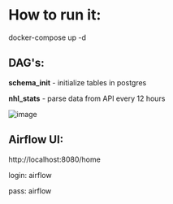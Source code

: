 
# How to run it:
docker-compose up -d


## DAG's:

**schema_init** - initialize tables in postgres 

**nhl_stats** - parse data from API every 12 hours

![image](https://github.com/kir-de/Aero/assets/143337038/b959c1bf-d615-41c9-adcc-e08960bcddaf)


## Airflow UI:
http://localhost:8080/home

  login: airflow

  pass: airflow
